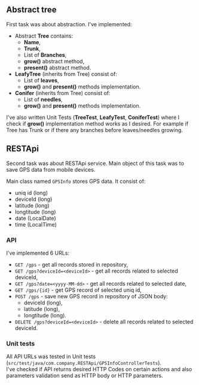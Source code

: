 ## Abstract tree

First task was about abstraction. 
I've implemented:
 - Abstract **Tree** contains:
   - **Name**,
   - **Trunk**,
   - List of **Branches**,
   - **grow()** abstract method,
   - **present()** abstract method.
 - **LeafyTree** (inherits from Tree) consist of:
   - List of **leaves**,
   - **grow()** and **present()** methods implementation.
- **Conifer** (inherits from Tree) consist of:
   - List of **needles**,
   - **grow()** and **present()** methods implementation.

I've also written Unit Tests (**TreeTest**, **LeafyTest**, **ConiferTest**) where I check if **grow()** implementation method works as I desired. For example if Tree has Trunk or if there any branches before leaves/needles growing.


## RESTApi

Second task was about RESTApi service. Main object of this task was to save GPS data from mobile devices. 

Main class named `GPSInfo` stores GPS data. It consist of:
  - uniq id (long)
  - deviceId (long)
  - latitude (long)
  - longtitude (long)
  - date (LocalDate) 
  - time (LocalTime)

### API
I've implemented 6 URLs:
  - `GET /gps` - get all records stored in repository,
  - `GET /gps?deviceId=<deviceId>` - get all records related to selected deviceId,
  - `GET /gps?date=<yyyy-MM-dd>` - get all records related to selected date,
  - `GET /gps/{id}` - get GPS record of selected uniq id,
  - `POST /gps` - save new GPS record in repository of JSON body:
    - deviceId (long),
    - latitude (long),
    - longtitude (long).
  - `DELETE /gps?deviceId=<deviceId>` - delete all records related to selected deviceId.


### Unit tests
All API URLs was tested in Unit tests (`src/test/java/com.company.RESTApi/GPSInfoControllerTests`).  
I've checked if API returns desired HTTP Codes on certain actions and also parameters validation send as HTTP body or HTTP parameters.


